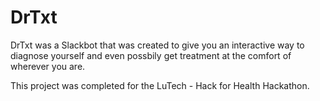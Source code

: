 # DrTxt

DrTxt was a Slackbot that was created to give you an interactive way to diagnose yourself and even possbily get treatment at the comfort of wherever you are. 

This project was completed for the LuTech - Hack for Health Hackathon. 
